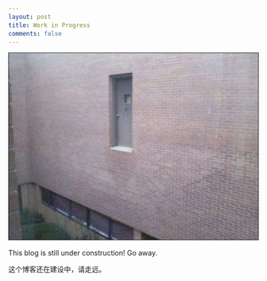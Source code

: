 ```yaml
---
layout: post
title: Work in Progress
comments: false
---
```


![under construction?](/assets/doors.jpg)

This blog is still under construction! Go away.

这个博客还在建设中，请走远。